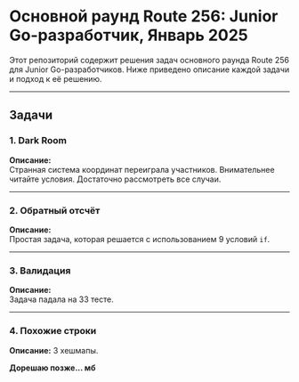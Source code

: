 # Основной раунд Route 256: Junior Go-разработчик, Январь 2025

Этот репозиторий содержит решения задач основного раунда Route 256 для Junior Go-разработчиков. Ниже приведено описание каждой задачи и подход к её решению.

---

## Задачи

### 1. **Dark Room**
**Описание:**  
Странная система координат переиграла участников. Внимательнее читайте условия. Достаточно рассмотреть все случаи.

---

### 2. **Обратный отсчёт**
**Описание:**  
Простая задача, которая решается с использованием 9 условий `if`.

---

### 3. **Валидация**
**Описание:**  
Задача падала на 33 тесте.

---

### 4. **Похожие строки**
**Описание:**
3 хешмапы.

**Дорешаю позже... мб**
